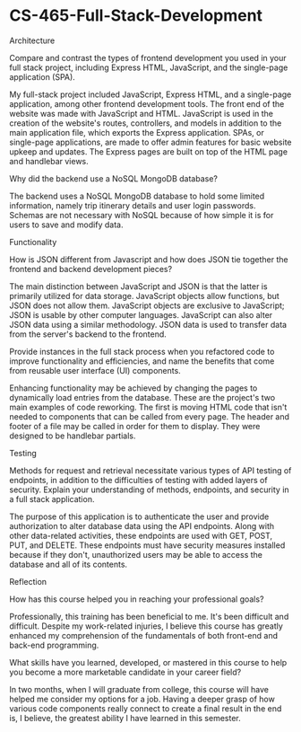 # CS-465-Full-Stack-Development

Architecture

Compare and contrast the types of frontend development you used in your full stack project, including Express HTML, JavaScript, and the single-page application (SPA).

My full-stack project included JavaScript, Express HTML, and a single-page application, among other frontend development tools. The front end of the website was made with JavaScript and HTML. JavaScript is used in the creation of the website's routes, controllers, and models in addition to the main application file, which exports the Express application. SPAs, or single-page applications, are made to offer admin features for basic website upkeep and updates. The Express pages are built on top of the HTML page and handlebar views.

Why did the backend use a NoSQL MongoDB database?

The backend uses a NoSQL MongoDB database to hold some limited information, namely trip itinerary details and user login passwords. Schemas are not necessary with NoSQL because of how simple it is for users to save and modify data.

Functionality

How is JSON different from Javascript and how does JSON tie together the frontend and backend development pieces?

The main distinction between JavaScript and JSON is that the latter is primarily utilized for data storage. JavaScript objects allow functions, but JSON does not allow them. JavaScript objects are exclusive to JavaScript; JSON is usable by other computer languages. JavaScript can also alter JSON data using a similar methodology. JSON data is used to transfer data from the server's backend to the frontend.

Provide instances in the full stack process when you refactored code to improve functionality and efficiencies, and name the benefits that come from reusable user interface (UI) components.

Enhancing functionality may be achieved by changing the pages to dynamically load entries from the database. These are the project's two main examples of code reworking. The first is moving HTML code that isn't needed to components that can be called from every page. The header and footer of a file may be called in order for them to display. They were designed to be handlebar partials.

Testing

Methods for request and retrieval necessitate various types of API testing of endpoints, in addition to the difficulties of testing with added layers of security. Explain your understanding of methods, endpoints, and security in a full stack application.

The purpose of this application is to authenticate the user and provide authorization to alter database data using the API endpoints. Along with other data-related activities, these endpoints are used with GET, POST, PUT, and DELETE. These endpoints must have security measures installed because if they don't, unauthorized users may be able to access the database and all of its contents.

Reflection

How has this course helped you in reaching your professional goals? 

Professionally, this training has been beneficial to me. It's been difficult and difficult. Despite my work-related injuries, I believe this course has greatly enhanced my comprehension of the fundamentals of both front-end and back-end programming.

What skills have you learned, developed, or mastered in this course to help you become a more marketable candidate in your career field?

In two months, when I will graduate from college, this course will have helped me consider my options for a job. Having a deeper grasp of how various code components really connect to create a final result in the end is, I believe, the greatest ability I have learned in this semester.
